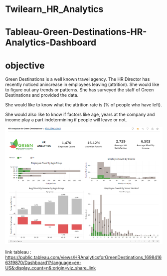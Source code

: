# Twilearn_HR_Analytics
# Tableau-Green-Destinations-HR-Analytics-Dashboard

# objective
Green Destinations is a well known travel agency. The HR Director has recently noticed anincrease in employees leaving (attrition). She would like to figure out any trends or patterns. She has surveyed the staff of Green Destinations and provided the data.

She would like to know what the attrition rate is (% of people who have left).

She would also like to know if factors like age, years at the company and income play a part indetermining if people will leave or not.

![Image](https://github.com/Arulprakasam18/Twilearn_HR_Analytics/blob/main/HR%20Analytics%20for%20Green%20Destination.png)

link tableau : https://public.tableau.com/views/HRAnalyticsforGreenDestinations_16984166319870/Dashboard1?:language=en-US&:display_count=n&:origin=viz_share_link

